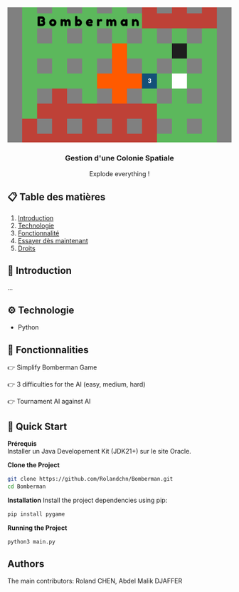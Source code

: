 <div align="center">
  <img src="public/banner.png" alt="Bannière du projet">
<h3>Gestion d'une Colonie Spatiale</h3>
<p max-width=30ch>Explode everything !</p>
</div>

## 📋 Table des matières
1. [Introduction](#introduction)
2. [Technologie](#technologie)
3. [Fonctionnalité](#fonctionnalité)
4. [Essayer dès maintenant](#essaie)
5. [Droits](#droits)
   
## <a name="introduction">🤖 Introduction<a/> 
...


## <a name="technologie">⚙️ Technologie<a/> 
- Python

## <a name="fonctionnalité">🔋 Fonctionnalities<a/> 
👉 Simplify Bomberman Game <br>

👉 3 difficulties for the AI (easy, medium, hard) <br>

👉 Tournament AI against AI <br>

## <a name="essaie">🤸 Quick Start<a/> 
**Prérequis**<br>
Installer un Java Developement Kit (JDK21+) sur le site Oracle. <br>

**Clone the Project**<br>
```bash
git clone https://github.com/Rolandchn/Bomberman.git
cd Bomberman
```

**Installation**
Install the project dependencies using pip:
```bash
pip install pygame
```

**Running the Project**<br>
```bash
python3 main.py
```

## <a name="droits">Authors<a/> 
The main contributors: Roland CHEN, Abdel Malik DJAFFER
